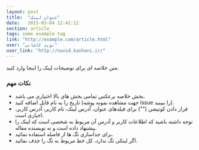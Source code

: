 ```yaml
---
layout: post
title:  "عنوان لینک"
date:   2015-03-04 12:41:12
section: article
tags: some example tag
link: "http://example.com/article.html"
user: "نوید کاشانی"
user_link: "http://navid.kashani.ir/"
---
```

متن خلاصه ای برای توضیحات لینک را اینجا وارد کنید.

### نکات مهم

* بخش خلاصه برعکس تمامی بخش های بالا اختیاری می باشد.
* تاریخ را به نام فایل اضافه کنید (جهت مشاهده نمونه پوشه issue را ببینید).
* قرار دادن کوتیشن ("") برای فیلدهای عنوان، آدرس لینک، نام کاربر، آدرس کاربر، اجباری است.
* توجه داشته باشید که اطلاعات کاربر و آدرس آن مربوط به شخصی است که لینک را پیشنهاد داده است و نه نویسنده مقاله.
* برای جداسازی تگ ها از فاصله استفاده نمائید.
* اگر لینکی تگ ندارد، کل خط مربوط به تگ را حذف نمائید.